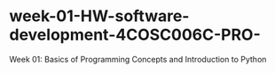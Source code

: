 # week-01-HW-software-development-4COSC006C-PRO-
Week 01: Basics of Programming Concepts and Introduction to Python
